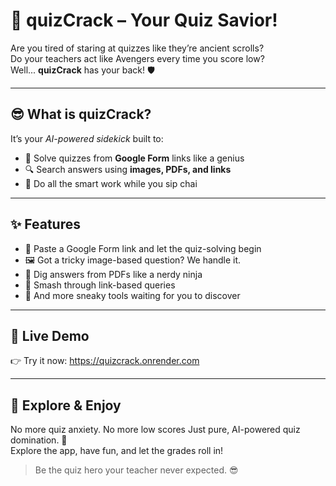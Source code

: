 # 🤯 quizCrack – Your Quiz Savior!

Are you tired of staring at quizzes like they’re ancient scrolls?  
Do your teachers act like Avengers every time you score low?  
Well... **quizCrack** has your back! 🛡️

---

## 😎 What is quizCrack?

It’s your *AI-powered sidekick* built to:
- 🧠 Solve quizzes from **Google Form** links like a genius
- 🔍 Search answers using **images, PDFs, and links**
- 🤖 Do all the smart work while you sip chai

---

## ✨ Features

- 🚀 Paste a Google Form link and let the quiz-solving begin  
- 🖼️ Got a tricky image-based question? We handle it.  
- 📄 Dig answers from PDFs like a nerdy ninja  
- 🔗 Smash through link-based queries  
- 🤫 And more sneaky tools waiting for you to discover

---

## 🔗 Live Demo

👉 Try it now: https://quizcrack.onrender.com

---

## 🎉 Explore & Enjoy

No more quiz anxiety. No more low scores
Just pure, AI-powered quiz domination. 💪  
Explore the app, have fun, and let the grades roll in!

> Be the quiz hero your teacher never expected. 😎
